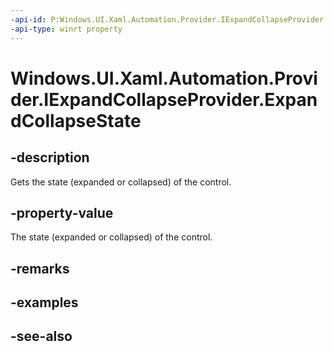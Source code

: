 ```yaml
---
-api-id: P:Windows.UI.Xaml.Automation.Provider.IExpandCollapseProvider.ExpandCollapseState
-api-type: winrt property
---
```


<!-- Property syntax
public Windows.UI.Xaml.Automation.ExpandCollapseState ExpandCollapseState { get; }
-->

# Windows.UI.Xaml.Automation.Provider.IExpandCollapseProvider.ExpandCollapseState

## -description
Gets the state (expanded or collapsed) of the control.



## -property-value
The state (expanded or collapsed) of the control.

## -remarks

## -examples

## -see-also
